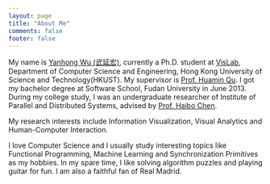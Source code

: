 ```yaml
---
layout: page
title: "About Me"
comments: false
footer: false
---
```

My name is [Yanhong Wu (武延宏)](http://yhwu.me), currently a Ph.D. student at
[VisLab](http://vis.cse.ust.hk), Department of Computer Science and Engineering, Hong Kong University of
Science and Technology(HKUST). My supervisor is [Prof. Huamin Qu](http://huamin.org). I got my bachelor
degree at Software School, Fudan University in June 2013. During my college
study, I was an undergraduate researcher of Institute of Parallel and
Distributed Systems, advised by [Prof. Haibo Chen](http://ipads.se.sjtu.edu.cn/pub/members/haibo_chen).

My research interests include Information Visualization, Visual Analytics and Human-Computer Interaction.

I love Computer Science and I usually study interesting topics like
Functional Programming, Machine Learning and Synchronization Primitives as
my hobbies. In my spare time, I like solving algorithm puzzles and playing
guitar for fun. I am also a faithful fan of Real Madrid.
